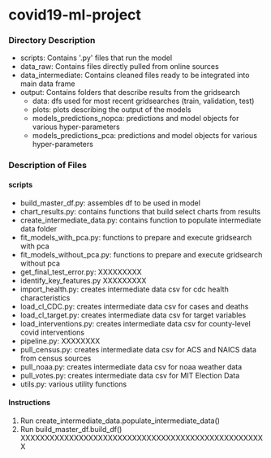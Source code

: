 # covid19-ml-project

### Directory Description
- scripts: Contains '.py' files that run the model
- data_raw:  Contains files directly pulled from online sources
- data_intermediate:  Contains cleaned files ready to be integrated into main data frame
- output:  Contains folders that describe results from the gridsearch
  - data: dfs used for most recent gridsearches (train, validation, test)
  - plots: plots describing the output of the models
  - models_predictions_nopca:  predictions and model objects for various hyper-parameters 
  - models_predictions_pca:  predictions and model objects for various hyper-parameters
  
  
### Description of Files

#### scripts
- build_master_df.py:  assembles df to be used in model
- chart_results.py:  contains functions that build select charts from results
- create_intermediate_data.py:  contains function to populate intermediate data folder
- fit_models_with_pca.py:  functions to prepare and execute gridsearch with pca
- fit_models_without_pca.py:  functions to prepare and execute gridsearch without pca
- get_final_test_error.py:  XXXXXXXXX
- identify_key_features.py  XXXXXXXXX
- import_health.py:  creates intermediate data csv for cdc health characteristics
- load_cl_CDC.py:  creates intermediate data csv for cases and deaths
- load_cl_target.py:  creates intermediate data csv for target variables
- load_interventions.py:  creates intermediate data csv for county-level covid interventions
- pipeline.py:  XXXXXXXX
- pull_census.py:  creates intermediate data csv for ACS and NAICS data from census sources
- pull_noaa.py:  creates intermediate data csv for noaa weather data
- pull_votes.py:  creates intermediate data csv for MIT Election Data
- utils.py:  various utility functions

#### Instructions
1. Run create_intermediate_data.populate_intermediate_data()
2. Run build_master_df.build_df()
XXXXXXXXXXXXXXXXXXXXXXXXXXXXXXXXXXXXXXXXXXXXXXXXXXX
